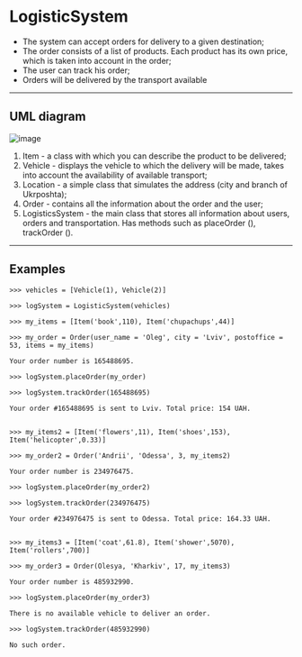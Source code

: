 # LogisticSystem
- The system can accept orders for delivery to a given destination;
- The order consists of a list of products. Each product has its own price, which is taken into account in the order;
- The user can track his order;
- Orders will be delivered by the transport available 
***
## UML diagram
![image](https://user-images.githubusercontent.com/25267338/109845059-68f6c800-7c55-11eb-8fb4-73ece2a8f0be.png)
1. Item - a class with which you can describe the product to be delivered;
2. Vehicle - displays the vehicle to which the delivery will be made, takes into account the availability of available transport;
3. Location - a simple class that simulates the address (city and branch of Ukrposhta);
4. Order - contains all the information about the order and the user;
5. LogisticsSystem - the main class that stores all information about users, orders and transportation. Has methods such as placeOrder (), trackOrder ().
***
## Examples
```commandline
>>> vehicles = [Vehicle(1), Vehicle(2)]

>>> logSystem = LogisticSystem(vehicles)

>>> my_items = [Item('book',110), Item('chupachups',44)]

>>> my_order = Order(user_name = 'Oleg', city = 'Lviv', postoffice = 53, items = my_items)

Your order number is 165488695.

>>> logSystem.placeOrder(my_order)

>>> logSystem.trackOrder(165488695)

Your order #165488695 is sent to Lviv. Total price: 154 UAH.


>>> my_items2 = [Item('flowers',11), Item('shoes',153), Item('helicopter',0.33)]

>>> my_order2 = Order('Andrii', 'Odessa', 3, my_items2)

Your order number is 234976475.

>>> logSystem.placeOrder(my_order2)

>>> logSystem.trackOrder(234976475)

Your order #234976475 is sent to Odessa. Total price: 164.33 UAH.


>>> my_items3 = [Item('coat',61.8), Item('shower',5070), Item('rollers',700)]

>>> my_order3 = Order(Olesya, 'Kharkiv', 17, my_items3)

Your order number is 485932990.

>>> logSystem.placeOrder(my_order3)

There is no available vehicle to deliver an order.

>>> logSystem.trackOrder(485932990)

No such order.
```

